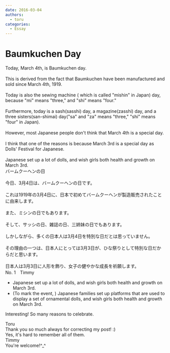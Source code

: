 ```yaml
---
date: 2016-03-04
authors:
  - toru
categories:
  - Essay
---
```


<h1 id="subject_show">Baumkuchen Day</h1>
<div class="date" hidden>Mar 4, 2016 21:06</div>
<div id="post"><div id="body_show_ori">
Today, March 4th, is Baumkuchen day.<br/><br/>This is derived from the fact that Baumkuchen have been manufactured and sold since March 4th, 1919.<br/><br/>Today is also the sewing machine ( which is called "mishin" in Japan) day, because "mi" means "three," and "shi" means "four."<br/><br/>Furthermore, today is a sash(sasshi) day, a magazine(zasshi) day, and a three sisters(san-shimai) day("sa" and "za" means "three," "shi" means "four" in Japan).<br/><br/>However, most Japanese people don't think that March 4th is a special day.<br/><br/>I think that one of the reasons is because March 3rd is a special day as Dolls' Festival for Japanese.<br/><br/>Japanese set up a lot of dolls, and  wish girls both health and growth on March 3rd.
</div></div>

<!-- more -->

<div id="post_ja"><div id="body_show_mo">
バームクーヘンの日<br/><br/>今日、3月4日は、バームクーヘンの日です。<br/><br/>これは1919年の3月4日に、日本で初めてバームクーヘンが製造販売されたことに由来します。<br/><br/>また、ミシンの日でもあります。<br/><br/>そして、サッシの日、雑誌の日、三姉妹の日でもあります。<br/><br/>しかしながら、多くの日本人は3月4日を特別な日だとは思っていません。<br/><br/>その理由の一つは、日本人にとっては3月3日が、ひな祭りとして特別な日だからだと思います。<br/><br/>日本人は3月3日に人形を飾り、女子の健やかな成長を祈願します。
</div></div>
<div id="block"><div class="first_name"> No. 1　<span class="just_name">Timmy</span></div><div id="block2">
<ul class="correction_field">
<li class="incorrect">Japanese set up a lot of dolls, and  wish girls both health and growth on March 3rd.</li>
<li class="corrected correct">
(<span class="f_blue">To mark the event, </span>) Japanese <span class="f_blue">families </span>set up <span class="f_blue">platforms that are used to display a set of ornamental</span> dolls, and wish girls both health and growth on March 3rd.
</li>
</ul>
<p class="comment_small">
 Interesting! So many reasons to celebrate.
</p>

</div><div class="name"><span class="just_name">Toru</span><br>
Thank you so much always for correcting my post! :)<br/>Yes, it's hard to remember all of them.
</div>
<div class="name"><span class="just_name">Timmy</span><br>
You're welcome!^_^
</div>
</div>
